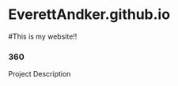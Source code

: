 # EverettAndker.github.io


#This is my website!!

### 360

Project Description

<script src='//vizor.io/static/scripts/vizor-360-embed.js' data-vizorurl='//vizor.io/embed/everettandker1823/everett_pp'></script>
